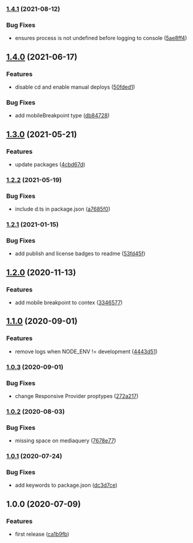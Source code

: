 ### [1.4.1](https://github.com/Farfetch/react-context-responsive/compare/v1.4.0...v1.4.1) (2021-08-12)


### Bug Fixes

* ensures process is not undefined before logging to console ([5ae8ff4](https://github.com/Farfetch/react-context-responsive/commit/5ae8ff4ca7b27bd30d4613858db693ece03262b4))

## [1.4.0](https://github.com/Farfetch/react-context-responsive/compare/v1.3.0...v1.4.0) (2021-06-17)


### Features

* disable cd and enable manual deploys ([50fded1](https://github.com/Farfetch/react-context-responsive/commit/50fded1d9c4e2cffbc67aa4819049e901b9e747d))


### Bug Fixes

* add mobileBreakpoint type ([db84728](https://github.com/Farfetch/react-context-responsive/commit/db84728ade78a6d69534571275aae2f36a22de64))

## [1.3.0](https://github.com/Farfetch/react-context-responsive/compare/v1.2.2...v1.3.0) (2021-05-21)


### Features

* update packages ([4cbd67d](https://github.com/Farfetch/react-context-responsive/commit/4cbd67d6717da3a354c6285e7905206f130fafc7))

### [1.2.2](https://github.com/Farfetch/react-context-responsive/compare/v1.2.1...v1.2.2) (2021-05-19)


### Bug Fixes

* include d.ts in package.json ([a7685f0](https://github.com/Farfetch/react-context-responsive/commit/a7685f0ff6aacd9c2dc856b31714b2a66748134b))

### [1.2.1](https://github.com/Farfetch/react-context-responsive/compare/v1.2.0...v1.2.1) (2021-01-15)


### Bug Fixes

* add publish and license badges to readme ([53fd45f](https://github.com/Farfetch/react-context-responsive/commit/53fd45f128fcda8c4a5dcfa9a39cb006d5e152cd))

## [1.2.0](https://github.com/Farfetch/react-context-responsive/compare/v1.1.0...v1.2.0) (2020-11-13)


### Features

* add mobile breakpoint to contex ([3346577](https://github.com/Farfetch/react-context-responsive/commit/3346577b6675226da0bae38fe55809e85db5a208))

## [1.1.0](https://github.com/Farfetch/react-context-responsive/compare/v1.0.3...v1.1.0) (2020-09-01)


### Features

* remove logs when NODE_ENV != development ([4443d51](https://github.com/Farfetch/react-context-responsive/commit/4443d51ba82586d33ec7b33a2ef22baf6afd5e04))

### [1.0.3](https://github.com/Farfetch/react-context-responsive/compare/v1.0.2...v1.0.3) (2020-09-01)


### Bug Fixes

* change Responsive Provider proptypes ([272a217](https://github.com/Farfetch/react-context-responsive/commit/272a217442cfa53bf591da5fded4bcb0ac4e62f7))

### [1.0.2](https://github.com/Farfetch/react-context-responsive/compare/v1.0.1...v1.0.2) (2020-08-03)


### Bug Fixes

* missing space on mediaquery ([7678e77](https://github.com/Farfetch/react-context-responsive/commit/7678e777db6cf4acffcfc14e22569d0c20061e58))

### [1.0.1](https://github.com/Farfetch/react-context-responsive/compare/v1.0.0...v1.0.1) (2020-07-24)


### Bug Fixes

* add keywords to package.json ([dc3d7ce](https://github.com/Farfetch/react-context-responsive/commit/dc3d7ce9452e5b517d245cec8ad7c8c0c9d00c29))

## 1.0.0 (2020-07-09)


### Features

* first release ([ca1b9fb](https://github.com/Farfetch/react-context-responsive/commit/ca1b9fba8e5c046d5b9294aaa7f5b3f9f94f7886))
